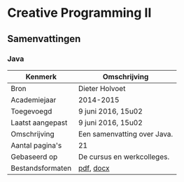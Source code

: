 # Creative Programming II

## Samenvattingen

### Java
| Kenmerk           | Omschrijving                                                                                                        	|
|------------------	|---------------------------------------------------------------------------------------------------------------------	|
| Bron              | Dieter Holvoet                                                                                                       	|
| Academiejaar      | 2014-2015                                                                                                            	|
| Toegevoegd       	| 9 juni 2016, 15u02                                                                                                   	|
| Laatst aangepast 	| 9 juni 2016, 15u02                                                                                                  	|
| Omschrijving     	| Een samenvatting over Java.                                                                                           |
| Aantal pagina's  	| 21                                                                                                                   	|
| Gebaseerd op     	| De cursus en werkcolleges.                                                                                          	|
| Bestandsformaten 	| [pdf](DieterHolvoet-2014-2015-Java.pdf), [docx](DieterHolvoet-2014-2015-Java.docx)                                  	|
